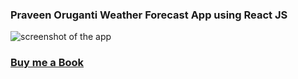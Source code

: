 ### Praveen Oruganti Weather Forecast App using React JS

![screenshot of the app](https://raw.githubusercontent.com/praveenorugantitech/praveenorugantitech-reactjs/master/0_Projects/praveenoruganti-weather-app/src/images/screenshot.png "Weather App")

### [Buy me a Book](https://www.buymeacoffee.com/praveenoruganti)



